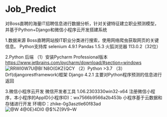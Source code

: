 # Job_Predict
对Boss直聘的海量IT招聘信息进行数据分析，针对关键特征建立职业预测模型，并基于Python+Django和微信小程序云开发搭建系统


1.数据来源
Boss直聘网站按IT职业分类进行搜索，使用网络爬虫获取网页的关键信息。
  Python支持库
        selenium 4.9.1
        Pandas 1.5.3
  火狐浏览器 113.0.2（32位）
 
2.Python 后端
  （1）安装Pycharm Professional版本 https://www.jetbrains.com/pycharm/download/#section=windows
  ![RRWI0W7U@BI`N8O(GKZ{QCY](https://github.com/MT-BOX/Job_Predict/assets/96871554/0be60060-5cb5-4168-8104-156e3f1cf911)
  （2）Python >3.7
  （3）Drf(djangorestframework)框架
      Django 4.2.1 
      主要对Python程序预测的信息进行返回
 
 3.微信小程序云开发
  微信开发者工具 1.06.2303330win32-x64
  注册微信小程序，本小程序的AppID(小程序ID)：wx7566b9566a2b453b
  小程序基于云数据和存储进行开发 环境ID：zhike-0g3asztle60f83ad
  ![@W 4@0E}4DI0 @$%Z{9V9~W](https://github.com/MT-BOX/Job_Predict/assets/96871554/4a6e908a-eceb-47bd-8f9f-319fdb981cef)

 
 

